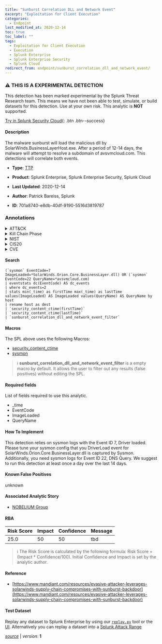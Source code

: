 ```yaml
---
title: "Sunburst Correlation DLL and Network Event"
excerpt: "Exploitation for Client Execution"
categories:
  - Endpoint
last_modified_at: 2020-12-14
toc: true
toc_label: ""
tags:
  - Exploitation for Client Execution
  - Execution
  - Splunk Enterprise
  - Splunk Enterprise Security
  - Splunk Cloud
redirect_from: endpoint/sunburst_correlation_dll_and_network_event/
---
```


### :warning: THIS IS A EXPERIMENTAL DETECTION
This detection has been marked experimental by the Splunk Threat Research team. This means we have not been able to test, simulate, or build datasets for this detection. Use at your own risk. This analytic is **NOT** supported.


[Try in Splunk Security Cloud](https://www.splunk.com/en_us/cyber-security.html){: .btn .btn--success}

#### Description

The malware sunburst will load the malicious dll by SolarWinds.BusinessLayerHost.exe. After a period of 12-14 days, the malware will attempt to resolve a subdomain of avsvmcloud.com. This detections will correlate both events.

- **Type**: [TTP](https://github.com/splunk/security_content/wiki/Detection-Analytic-Types)
- **Product**: Splunk Enterprise, Splunk Enterprise Security, Splunk Cloud

- **Last Updated**: 2020-12-14
- **Author**: Patrick Bareiss, Splunk
- **ID**: 701a8740-e8db-40df-9190-5516d3819787

### Annotations
<details>
  <summary>ATT&CK</summary>

<div markdown="1">

#### [ATT&CK](https://attack.mitre.org/)

| ID          | Technique   | Tactic         |
| ----------- | ----------- |--------------- |
| [T1203](https://attack.mitre.org/techniques/T1203/) | Exploitation for Client Execution | Execution |

</div>
</details>


<details>
  <summary>Kill Chain Phase</summary>

<div markdown="1">

* Installation


</div>
</details>


<details>
  <summary>NIST</summary>

<div markdown="1">

* DE.CM



</div>
</details>

<details>
  <summary>CIS20</summary>

<div markdown="1">

* CIS 10



</div>
</details>

<details>
  <summary>CVE</summary>

<div markdown="1">


</div>
</details>


#### Search

```
(`sysmon` EventCode=7 ImageLoaded=*SolarWinds.Orion.Core.BusinessLayer.dll) OR (`sysmon` EventCode=22 QueryName=*avsvmcloud.com) 
| eventstats dc(EventCode) AS dc_events 
| where dc_events=2 
| stats min(_time) as firstTime max(_time) as lastTime values(ImageLoaded) AS ImageLoaded values(QueryName) AS QueryName by host 
| rename host as dest 
| `security_content_ctime(firstTime)`
| `security_content_ctime(lastTime)` 
| `sunburst_correlation_dll_and_network_event_filter` 
```

#### Macros
The SPL above uses the following Macros:
* [security_content_ctime](https://github.com/splunk/security_content/blob/develop/macros/security_content_ctime.yml)
* [sysmon](https://github.com/splunk/security_content/blob/develop/macros/sysmon.yml)

> :information_source:
> **sunburst_correlation_dll_and_network_event_filter** is a empty macro by default. It allows the user to filter out any results (false positives) without editing the SPL.



#### Required fields
List of fields required to use this analytic.
* _time
* EventCode
* ImageLoaded
* QueryName



#### How To Implement
This detection relies on sysmon logs with the Event ID 7, Driver loaded. Please tune your sysmon config that you DriverLoad event for SolarWinds.Orion.Core.BusinessLayer.dll is captured by Sysmon. Additionally, you need sysmon logs for Event ID 22, DNS Query. We suggest to run this detection at least once a day over the last 14 days.
#### Known False Positives
unknown

#### Associated Analytic Story
* [NOBELIUM Group](/stories/nobelium_group)




#### RBA

| Risk Score  | Impact      | Confidence   | Message      |
| ----------- | ----------- |--------------|--------------|
| 25.0 | 50 | 50 | tbd |


> :information_source:
> The Risk Score is calculated by the following formula: Risk Score = (Impact * Confidence/100). Initial Confidence and Impact is set by the analytic author.


#### Reference

* [https://www.mandiant.com/resources/evasive-attacker-leverages-solarwinds-supply-chain-compromises-with-sunburst-backdoor](https://www.mandiant.com/resources/evasive-attacker-leverages-solarwinds-supply-chain-compromises-with-sunburst-backdoor)



#### Test Dataset
Replay any dataset to Splunk Enterprise by using our [`replay.py`](https://github.com/splunk/attack_data#using-replaypy) tool or the [UI](https://github.com/splunk/attack_data#using-ui).
Alternatively you can replay a dataset into a [Splunk Attack Range](https://github.com/splunk/attack_range#replay-dumps-into-attack-range-splunk-server)




[*source*](https://github.com/splunk/security_content/tree/develop/detections/endpoint/sunburst_correlation_dll_and_network_event.yml) \| *version*: **1**